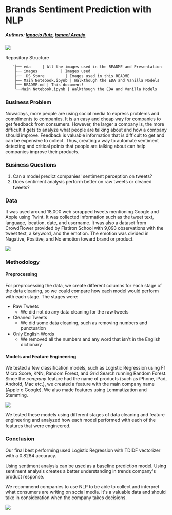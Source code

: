 # Brands Sentiment Prediction with NLP

##### Authors: [ Ignacio Ruiz](https://github.com/carlosiruiz " Ignacio Ruiz"), [Ismael Araujo](https://github.com/Ismaeltrevi "Ismael Araujo")

![](https://api.time.com/wp-content/uploads/2016/02/twitter-algorithmic-filtering-missed-tweets.jpg)

Repository Structure

       `├── eda     | All the images used in the README and Presentation
        ├── images          | Images used
		├── .DS_Store         | Images used in this README
        ├── Main Notebook.ipynb | Walkthough the EDA and Vanilla Models       
		├── README.md | This document!
		└──Main Notebook.ipynb | Walkthough the EDA and Vanilla Models       

### Business Problem

Nowadays, more people are using social media to express problems and compliments to companies. It is an easy and cheap way for companies to get feedback from consumers. However, the larger a company is, the more difficult it gets to analyze what people are talking about and how a company should improve. Feedback is valuable information that is difficult to get and can be expensive to collect. Thus, creating a way to automate sentiment detecting and critical points that people are talking about can help companies improve their products.

### Business Questions

1. Can a model predict companies' sentiment perception on tweets?
2. Does sentiment analysis perform better on raw tweets or cleaned tweets?

### Data

It was used around 18,000 web scrapped tweets mentioning Google and Apple using Twint. It was collected information such as the tweet text, language, location, date, and username. It was also a dataset from CrowdFlower provided by Flatiron School with 9,093 observations with the tweet text, a keyword, and the emotion. The emotion was divided in Nagative, Positive, and No emotion toward brand or product.

![](https://github.com/carlosiruiz/mod_4_nlp/blob/main/images/sentiment-analysis-1.png?raw=true)

### Methodology

#### Preprocessing

For preprocessing the data, we create different columns for each stage of the data cleaning, so we could compare how each model would perform with each stage. The stages were:

- Raw Tweets
	- We did not do any data cleaning for the raw tweets
- Cleaned Tweets
	- We did some data cleaning, such as removing numbers and punctuation
- Only English Words
	- We removed all the numbers and any word that isn't in the English dictionary

#### Models and Feature Engineering

We tested a few classification models, such as Logistic Regression using F1 Micro Score, KNN, Random Forest, and Grid Search running Random Forest. Since the *company* feature had the name of products (such as iPhone, iPad, Android, Mac etc.), we created a feature with the main company name (Apple o Google). We also made features using Lemmatization and Stemming.

![](https://github.com/carlosiruiz/mod_4_nlp/blob/main/images/word_cloud.png?raw=true)

We tested these models using different stages of data cleaning and feature engineering and analyzed how each model performed with each of the features that were engineered.

### Conclusion

Our final best performing used Logistic Regression with TDIDF vectorizer with a 0.8284 accuracy.

Using sentiment analysis can be used as a baseline prediction model.
Using sentiment analysis creates a better understanding in trends company's product response.

We recommend companies to use NLP to be able to collect and interpret what consumers are writing on social media. It's a valuable data and should take in consideration when the company takes decisions.


![](https://github.com/carlosiruiz/mod_4_nlp/blob/main/images/model_heatmap.png?raw=true)












